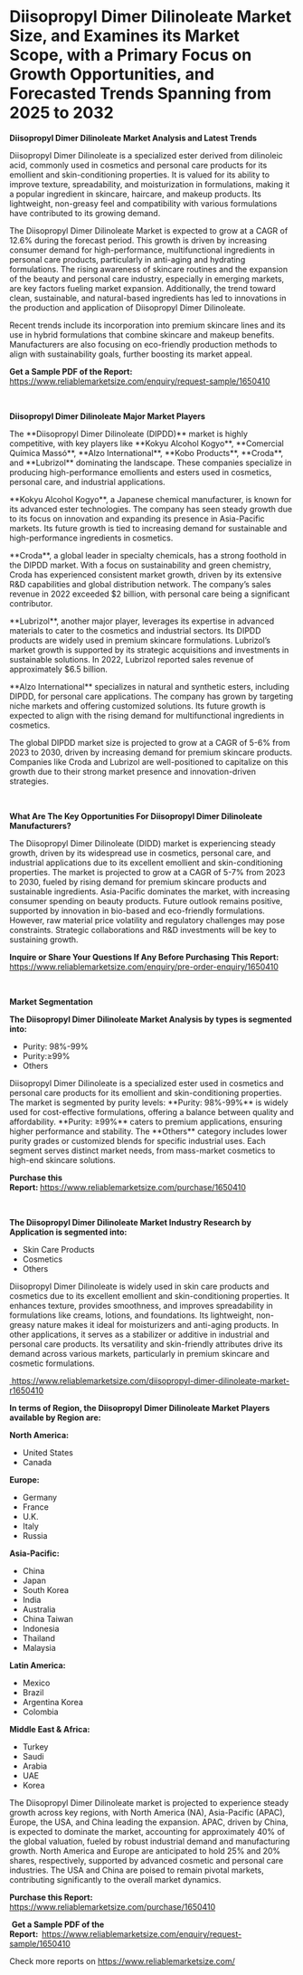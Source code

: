 <p><h1>Diisopropyl Dimer Dilinoleate Market Size, and Examines its Market Scope, with a Primary Focus on Growth Opportunities, and Forecasted Trends Spanning from 2025 to 2032</h1></p><p><strong>Diisopropyl Dimer Dilinoleate Market Analysis and Latest Trends</strong></p>
<p><p>Diisopropyl Dimer Dilinoleate is a specialized ester derived from dilinoleic acid, commonly used in cosmetics and personal care products for its emollient and skin-conditioning properties. It is valued for its ability to improve texture, spreadability, and moisturization in formulations, making it a popular ingredient in skincare, haircare, and makeup products. Its lightweight, non-greasy feel and compatibility with various formulations have contributed to its growing demand.</p><p>The Diisopropyl Dimer Dilinoleate Market is expected to grow at a CAGR of 12.6% during the forecast period. This growth is driven by increasing consumer demand for high-performance, multifunctional ingredients in personal care products, particularly in anti-aging and hydrating formulations. The rising awareness of skincare routines and the expansion of the beauty and personal care industry, especially in emerging markets, are key factors fueling market expansion. Additionally, the trend toward clean, sustainable, and natural-based ingredients has led to innovations in the production and application of Diisopropyl Dimer Dilinoleate.</p><p>Recent trends include its incorporation into premium skincare lines and its use in hybrid formulations that combine skincare and makeup benefits. Manufacturers are also focusing on eco-friendly production methods to align with sustainability goals, further boosting its market appeal.</p></p>
<p><strong>Get a Sample PDF of the Report:&nbsp;</strong> <a href="https://www.reliablemarketsize.com/enquiry/request-sample/1650410?utm_campaign=1998&utm_medium=2&utm_source=Github&utm_content=ia&utm_term=25012025&utm_id=diisopropyl-dimer-dilinoleate">https://www.reliablemarketsize.com/enquiry/request-sample/1650410</a></p>
<p>&nbsp;</p>
<p><strong>Diisopropyl Dimer Dilinoleate Major Market Players</strong></p>
<p><p>The **Diisopropyl Dimer Dilinoleate (DIPDD)** market is highly competitive, with key players like **Kokyu Alcohol Kogyo**, **Comercial Química Massó**, **Alzo International**, **Kobo Products**, **Croda**, and **Lubrizol** dominating the landscape. These companies specialize in producing high-performance emollients and esters used in cosmetics, personal care, and industrial applications.</p><p>**Kokyu Alcohol Kogyo**, a Japanese chemical manufacturer, is known for its advanced ester technologies. The company has seen steady growth due to its focus on innovation and expanding its presence in Asia-Pacific markets. Its future growth is tied to increasing demand for sustainable and high-performance ingredients in cosmetics.</p><p>**Croda**, a global leader in specialty chemicals, has a strong foothold in the DIPDD market. With a focus on sustainability and green chemistry, Croda has experienced consistent market growth, driven by its extensive R&D capabilities and global distribution network. The company’s sales revenue in 2022 exceeded $2 billion, with personal care being a significant contributor.</p><p>**Lubrizol**, another major player, leverages its expertise in advanced materials to cater to the cosmetics and industrial sectors. Its DIPDD products are widely used in premium skincare formulations. Lubrizol’s market growth is supported by its strategic acquisitions and investments in sustainable solutions. In 2022, Lubrizol reported sales revenue of approximately $6.5 billion.</p><p>**Alzo International** specializes in natural and synthetic esters, including DIPDD, for personal care applications. The company has grown by targeting niche markets and offering customized solutions. Its future growth is expected to align with the rising demand for multifunctional ingredients in cosmetics.</p><p>The global DIPDD market size is projected to grow at a CAGR of 5-6% from 2023 to 2030, driven by increasing demand for premium skincare products. Companies like Croda and Lubrizol are well-positioned to capitalize on this growth due to their strong market presence and innovation-driven strategies.</p></p>
<p>&nbsp;</p>
<p><strong>What Are The Key Opportunities For Diisopropyl Dimer Dilinoleate Manufacturers?</strong></p>
<p><p>The Diisopropyl Dimer Dilinoleate (DIDD) market is experiencing steady growth, driven by its widespread use in cosmetics, personal care, and industrial applications due to its excellent emollient and skin-conditioning properties. The market is projected to grow at a CAGR of 5-7% from 2023 to 2030, fueled by rising demand for premium skincare products and sustainable ingredients. Asia-Pacific dominates the market, with increasing consumer spending on beauty products. Future outlook remains positive, supported by innovation in bio-based and eco-friendly formulations. However, raw material price volatility and regulatory challenges may pose constraints. Strategic collaborations and R&D investments will be key to sustaining growth.</p></p>
<p><strong>Inquire or Share Your Questions If Any Before Purchasing This Report:</strong> <a href="https://www.reliablemarketsize.com/enquiry/pre-order-enquiry/1650410?utm_campaign=1998&utm_medium=2&utm_source=Github&utm_content=ia&utm_term=25012025&utm_id=diisopropyl-dimer-dilinoleate">https://www.reliablemarketsize.com/enquiry/pre-order-enquiry/1650410</a></p>
<p>&nbsp;</p>
<p><strong>Market Segmentation</strong></p>
<p><strong>The Diisopropyl Dimer Dilinoleate Market Analysis by types is segmented into:</strong></p>
<p><ul><li>Purity: 98%-99%</li><li>Purity:≥99%</li><li>Others</li></ul></p>
<p><p>Diisopropyl Dimer Dilinoleate is a specialized ester used in cosmetics and personal care products for its emollient and skin-conditioning properties. The market is segmented by purity levels: **Purity: 98%-99%** is widely used for cost-effective formulations, offering a balance between quality and affordability. **Purity: ≥99%** caters to premium applications, ensuring higher performance and stability. The **Others** category includes lower purity grades or customized blends for specific industrial uses. Each segment serves distinct market needs, from mass-market cosmetics to high-end skincare solutions.</p></p>
<p><strong>Purchase this Report:&nbsp;</strong><a href="https://www.reliablemarketsize.com/purchase/1650410?utm_campaign=1998&utm_medium=2&utm_source=Github&utm_content=ia&utm_term=25012025&utm_id=diisopropyl-dimer-dilinoleate">https://www.reliablemarketsize.com/purchase/1650410</a></p>
<p>&nbsp;</p>
<p><strong>The Diisopropyl Dimer Dilinoleate Market Industry Research by Application is segmented into:</strong></p>
<p><ul><li>Skin Care Products</li><li>Cosmetics</li><li>Others</li></ul></p>
<p><p>Diisopropyl Dimer Dilinoleate is widely used in skin care products and cosmetics due to its excellent emollient and skin-conditioning properties. It enhances texture, provides smoothness, and improves spreadability in formulations like creams, lotions, and foundations. Its lightweight, non-greasy nature makes it ideal for moisturizers and anti-aging products. In other applications, it serves as a stabilizer or additive in industrial and personal care products. Its versatility and skin-friendly attributes drive its demand across various markets, particularly in premium skincare and cosmetic formulations.</p></p>
<p><a href="https://www.reliablemarketsize.com/diisopropyl-dimer-dilinoleate-market-r1650410?utm_campaign=1998&utm_medium=2&utm_source=Github&utm_content=ia&utm_term=25012025&utm_id=diisopropyl-dimer-dilinoleate">&nbsp;https://www.reliablemarketsize.com/diisopropyl-dimer-dilinoleate-market-r1650410</a></p>
<p><strong>In terms of Region, the Diisopropyl Dimer Dilinoleate Market Players available by Region are:</strong></p>
<p>
    <p> <strong> North America: </strong>
        <ul>
            <li>United States</li>
            <li>Canada</li>
        </ul>
        </p> 
    <p> <strong> Europe: </strong>
        <ul>
            <li>Germany</li>
            <li>France</li>
            <li>U.K.</li>
            <li>Italy</li>
            <li>Russia</li>
        </ul>
        </p> 
    <p> <strong> Asia-Pacific: </strong>
        <ul>
            <li>China</li>
            <li>Japan</li>
            <li>South Korea</li>
            <li>India</li>
            <li>Australia</li>
            <li>China Taiwan</li>
            <li>Indonesia</li>
            <li>Thailand</li>
            <li>Malaysia</li>
        </ul>
        </p> 
    <p> <strong> Latin America: </strong>
        <ul>
            <li>Mexico</li>
            <li>Brazil</li>
            <li>Argentina Korea</li>
            <li>Colombia</li>
        </ul>
        </p> 
    <p> <strong> Middle East & Africa: </strong>
        <ul>
            <li>Turkey</li>
            <li>Saudi</li>
            <li>Arabia</li>
            <li>UAE</li>
            <li>Korea</li>
        </ul>
    </p>
    </p>
<p><p>The Diisopropyl Dimer Dilinoleate market is projected to experience steady growth across key regions, with North America (NA), Asia-Pacific (APAC), Europe, the USA, and China leading the expansion. APAC, driven by China, is expected to dominate the market, accounting for approximately 40% of the global valuation, fueled by robust industrial demand and manufacturing growth. North America and Europe are anticipated to hold 25% and 20% shares, respectively, supported by advanced cosmetic and personal care industries. The USA and China are poised to remain pivotal markets, contributing significantly to the overall market dynamics.</p></p>
<p><strong>Purchase this Report: </strong><a href="https://www.reliablemarketsize.com/purchase/1650410?utm_campaign=1998&utm_medium=2&utm_source=Github&utm_content=ia&utm_term=25012025&utm_id=diisopropyl-dimer-dilinoleate">https://www.reliablemarketsize.com/purchase/1650410</a></p>
<p>&nbsp;<strong>Get a Sample PDF of the Report:&nbsp;&nbsp;</strong><a href="https://www.reliablemarketsize.com/enquiry/request-sample/1650410?utm_campaign=1998&utm_medium=2&utm_source=Github&utm_content=ia&utm_term=25012025&utm_id=diisopropyl-dimer-dilinoleate">https://www.reliablemarketsize.com/enquiry/request-sample/1650410</a></p>
<p><strong></strong></p>
<p>Check more reports on <a href="https://www.reliablemarketsize.com/?utm_campaign=1998&utm_medium=2&utm_source=Github&utm_content=ia&utm_term=25012025&utm_id=diisopropyl-dimer-dilinoleate">https://www.reliablemarketsize.com/</a></p>